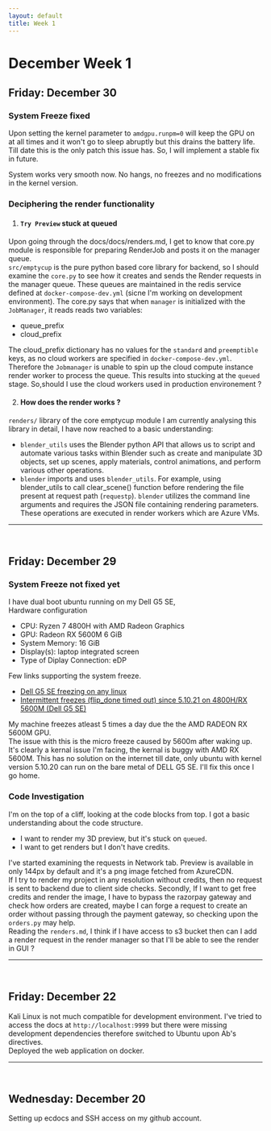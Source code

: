 ```yaml
---
layout: default
title: Week 1
---
```

# **December Week 1**
## **Friday: December 30**  

### **System Freeze fixed**  
Upon setting the kernel parameter to `amdgpu.runpm=0` will keep the GPU on at all times and it won't go to sleep abruptly but this drains the battery life. Till date this is the only patch this issue has. So, I will implement a stable fix in future.  

System works very smooth now. No hangs, no freezes and no modifications in the kernel version.

### **Deciphering the render functionality**
1. #### **`Try Preview` stuck at queued**
Upon going through the docs/docs/renders.md, I get to know that core.py module is responsible for preparing RenderJob and posts it on the manager queue.  
`src/emptycup` is the pure python based core library for backend, so I should examine the `core.py` to see how it creates and sends the Render requests in the manager queue.
These queues are maintained in the redis service defined at `docker-compose-dev.yml` (sicne I'm working on development environment). The core.py says that when `manager` is initialized with the `JobManager`, it reads reads two variables:

- queue_prefix
- cloud_prefix 

The cloud_prefix dictionary has no values for the `standard` and `preemptible` keys, as no cloud workers are specified in `docker-compose-dev.yml`.  
Therefore the `Jobmanager` is unable to spin up the cloud compute instance render worker to process the queue. This results into stucking at the `queued` stage. So,should I use the cloud workers used in production environement ?

2. #### **How does the render works ?**

`renders/` library of the core emptycup module
I am currently analysing this library in detail, I have now reached to a basic understanding:

- `blender_utils` uses the Blender python API that allows us to script and automate various tasks within Blender such as create and manipulate 3D objects, set up scenes, apply materials, control animations, and perform various other operations.
-  `blender` imports and uses `blender_utils`. For example, using blender_utils to call clear_scene() function before rendering the file present at request path (`requestp`). `blender` utilizes the command line arguments and requires the JSON file containing rendering parameters. These operations are executed in render workers which are Azure VMs.

-----
<br>

## **Friday: December 29**

### **System Freeze not fixed yet**
I have dual boot ubuntu running on my Dell G5 SE,  
Hardware configuration
- CPU: Ryzen 7 4800H with AMD Radeon Graphics
- GPU: Radeon RX 5600M 6 GiB
- System Memory: 16 GiB
- Display(s): laptop integrated screen
- Type of Diplay Connection: eDP

Few links supporting the system freeze.
- [Dell G5 SE freezing on any linux](https://www.reddit.com/r/DellG5SE/comments/qm0w52/every_linux_freezes_in_dell_g5_se/)
- [Intermittent freezes (flip_done timed out) since 5.10.21 on 4800H/RX 5600M (Dell G5 SE)](https://gitlab.freedesktop.org/drm/amd/-/issues/1707)

My machine freezes atleast 5 times a day due the the AMD RADEON RX 5600M GPU.  
The issue with this is the micro freeze caused by 5600m after waking up. It's clearly a kernal issue I'm facing, the kernal is buggy with AMD RX 5600M.
This has no solution on the internet till date, only ubuntu with kernel version 5.10.20 can run on the bare metal of DELL G5 SE. I'll fix this once I go home.

### **Code Investigation**
I'm on the top of a cliff, looking at the code blocks from top. I got a basic understanding about the code structure.  
- I want to render my 3D preview, but it's stuck on `queued`.
- I want to get renders but I don't have credits.

I've started examining the requests in Network tab. Preview is available in only 144px by default and it's a png image fetched from AzureCDN.  
If I try to render my project in any resolution without credits, then no request is sent to backend due to client side checks. Secondly, If I want to get free credits and render the image, I have to bypass the razorpay gateway and check how orders are created, maybe I can forge a request to create an order without passing through the payment gateway, so checking upon the `orders.py` may help.  
Reading the `renders.md`, I think if I have access to s3 bucket then can I add a render request in the render manager so that I'll be able to see the render in GUI ?

-----
<br>

## **Friday: December 22**

Kali Linux is not much compatible for development environment. I've tried to access the docs at `http://localhost:9999` but there were missing development dependencies therefore switched to Ubuntu upon Ab's directives.  
Deployed the web application on docker.

-----
<br>

## **Wednesday: December 20**
Setting up ecdocs and SSH access on my github account.



